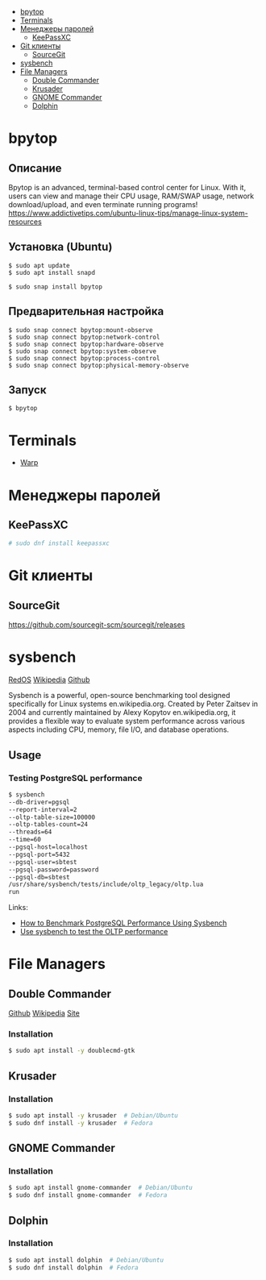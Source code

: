 * [bpytop](#bpytop)
* [Terminals](#terminals)
* [Менеджеры паролей](#менеджеры-паролей)
  * [KeePassXC](#keepassxc) 
* [Git клиенты](#git-клиенты)
  * [SourceGit](#sourcegit)
* [sysbench](#sysbench)
* [File Managers](#file-managers)
  * [Double Commander](#double-commander)
  * [Krusader](#krusader)
  * [GNOME Commander](#gnome-commander)
  * [Dolphin](#dolphin)

# bpytop
## Описание
Bpytop is an advanced, terminal-based control center for Linux. With it, users can view and manage their CPU usage, RAM/SWAP usage, network download/upload, and even terminate running programs! https://www.addictivetips.com/ubuntu-linux-tips/manage-linux-system-resources
## Установка (Ubuntu)
```shell
$ sudo apt update
$ sudo apt install snapd
```
```shell
$ sudo snap install bpytop
```
## Предварительная настройка
```shell
$ sudo snap connect bpytop:mount-observe
$ sudo snap connect bpytop:network-control
$ sudo snap connect bpytop:hardware-observe
$ sudo snap connect bpytop:system-observe
$ sudo snap connect bpytop:process-control
$ sudo snap connect bpytop:physical-memory-observe
```
## Запуск
```shell
$ bpytop
```
# Terminals
* [Warp](https://www.warp.dev/)

# Менеджеры паролей

## KeePassXC
```bash
# sudo dnf install keepassxc
```

# Git клиенты

## SourceGit
https://github.com/sourcegit-scm/sourcegit/releases

# sysbench
[RedOS](https://redos.red-soft.ru/base/redos-7_3/7_3-equipment/7_3-test-soft/7_3-sysbench/) [Wikipedia](https://en.wikipedia.org/wiki/Sysbench) [Github](https://github.com/akopytov/sysbench)

Sysbench is a powerful, open-source benchmarking tool designed specifically for Linux systems en.wikipedia.org. Created by Peter Zaitsev in 2004 and currently maintained by Alexy Kopytov en.wikipedia.org, it provides a flexible way to evaluate system performance across various aspects including CPU, memory, file I/O, and database operations.

## Usage
### Testing PostgreSQL performance
```bash
$ sysbench 
--db-driver=pgsql 
--report-interval=2 
--oltp-table-size=100000 
--oltp-tables-count=24 
--threads=64 
--time=60 
--pgsql-host=localhost 
--pgsql-port=5432 
--pgsql-user=sbtest 
--pgsql-password=password 
--pgsql-db=sbtest 
/usr/share/sysbench/tests/include/oltp_legacy/oltp.lua 
run
```
Links:
- [How to Benchmark PostgreSQL Performance Using Sysbench](https://severalnines.com/blog/how-benchmark-postgresql-performance-using-sysbench/)
- [Use sysbench to test the OLTP performance](https://www.alibabacloud.com/help/en/polardb/polardb-for-postgresql/performance-test-method-oltp)

# File Managers

## Double Commander
[Github](https://github.com/doublecmd/doublecmd) [Wikipedia](https://en.wikipedia.org/wiki/Double_Commander) [Site](https://doublecmd.sourceforge.io)

### Installation
```bash
$ sudo apt install -y doublecmd-gtk
```

## Krusader

### Installation
```bash
$ sudo apt install -y krusader  # Debian/Ubuntu
$ sudo dnf install -y krusader  # Fedora
```

## GNOME Commander

### Installation
```bash
$ sudo apt install gnome-commander  # Debian/Ubuntu
$ sudo dnf install gnome-commander  # Fedora
```

## Dolphin

### Installation
```bash
$ sudo apt install dolphin  # Debian/Ubuntu
$ sudo dnf install dolphin  # Fedora
```
